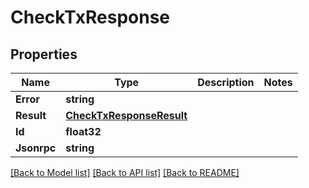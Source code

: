 # CheckTxResponse

## Properties

Name | Type | Description | Notes
------------ | ------------- | ------------- | -------------
**Error** | **string** |  | 
**Result** | [**CheckTxResponseResult**](CheckTxResponse_result.md) |  | 
**Id** | **float32** |  | 
**Jsonrpc** | **string** |  | 

[[Back to Model list]](../README.md#documentation-for-models) [[Back to API list]](../README.md#documentation-for-api-endpoints) [[Back to README]](../README.md)


